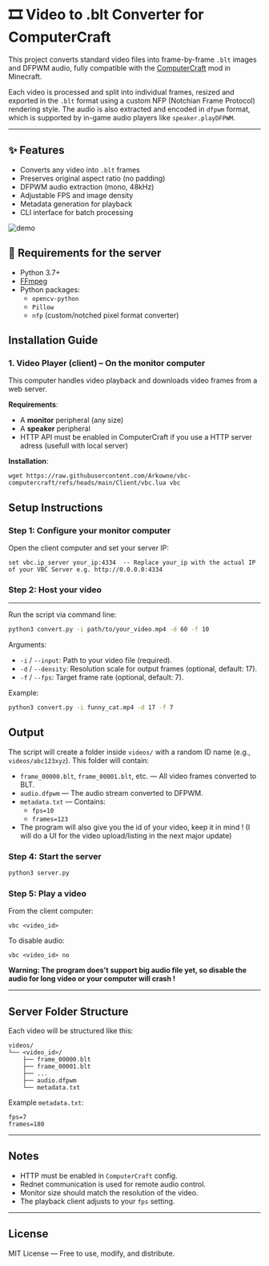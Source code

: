 # 🎞️ Video to .blt Converter for ComputerCraft

This project converts standard video files into frame-by-frame `.blt` images and DFPWM audio, fully compatible with the [ComputerCraft](https://tweaked.cc/) mod in Minecraft.

Each video is processed and split into individual frames, resized and exported in the `.blt` format using a custom NFP (Notchian Frame Protocol) rendering style. The audio is also extracted and encoded in `dfpwm` format, which is supported by in-game audio players like `speaker.playDFPWM`.

---

## ✨ Features

- Converts any video into `.blt` frames
- Preserves original aspect ratio (no padding)
- DFPWM audio extraction (mono, 48kHz)
- Adjustable FPS and image density
- Metadata generation for playback
- CLI interface for batch processing


![demo](https://github.com/user-attachments/assets/2f9e78f2-0fb1-492d-85f7-ddef02f418c7)



## 🧰 Requirements for the server

- Python 3.7+
- [FFmpeg](https://ffmpeg.org/)
- Python packages:
  - `opencv-python`
  - `Pillow`
  - `nfp` (custom/notched pixel format converter)




Installation Guide
------------------

### 1. Video Player (client) – On the monitor computer

This computer handles video playback and downloads video frames from a web server.

**Requirements**:
- A **monitor** peripheral (any size)
- A **speaker** peripheral
- HTTP API must be enabled in ComputerCraft if you use a HTTP server adress (usefull with local server)

**Installation**:

```
wget https://raw.githubusercontent.com/Arkowne/vbc-computercraft/refs/heads/main/Client/vbc.lua vbc
```

Setup Instructions
------------------

### Step 1: Configure your monitor computer

Open the client computer and set your server IP:

```
set vbc.ip_server your_ip:4334  -- Replace your_ip with the actual IP of your VBC Server e.g. http://0.0.0.0:4334
```


### Step 2: Host your video
-----
Run the script via command line:

```bash
python3 convert.py -i path/to/your_video.mp4 -d 60 -f 10
```

Arguments:
- `-i` / `--input`: Path to your video file (required).
- `-d` / `--density`: Resolution scale for output frames (optional, default: 17).
- `-f` / `--fps`: Target frame rate (optional, default: 7). 

Example:
```bash
python3 convert.py -i funny_cat.mp4 -d 17 -f 7
```

Output
------
The script will create a folder inside `videos/` with a random ID name (e.g., `videos/abc123xyz`).
This folder will contain:
- `frame_00000.blt`, `frame_00001.blt`, etc. — All video frames converted to BLT.
- `audio.dfpwm` — The audio stream converted to DFPWM.
- `metadata.txt` — Contains:
    - `fps=10`
    - `frames=123`
- The program will also give you the id of your video, keep it in mind !
  (I will do a UI for the video upload/listing in the next major update)

### Step 4: Start the server

```bash
python3 server.py
```

### Step 5: Play a video

From the client computer:

```
vbc <video_id>
```

To disable audio:

```
vbc <video_id> no
```

**Warning: The program does't support big audio file yet, so disable the audio for long video or your computer will crash !**

---

Server Folder Structure
--------------------------------

Each video will be structured like this:

```
videos/
└── <video_id>/
    ├── frame_00000.blt
    ├── frame_00001.blt
    ├── ...
    ├── audio.dfpwm
    └── metadata.txt
```

Example `metadata.txt`:

```
fps=7
frames=180
```

---

Notes
-----

- HTTP must be enabled in `ComputerCraft` config.
- Rednet communication is used for remote audio control.
- Monitor size should match the resolution of the video.
- The playback client adjusts to your `fps` setting.

---

License
-------

MIT License — Free to use, modify, and distribute.

